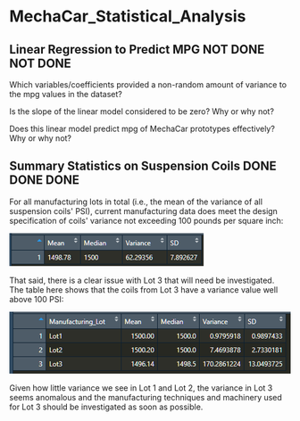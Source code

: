 # MechaCar_Statistical_Analysis
## Linear Regression to Predict MPG NOT DONE NOT DONE

Which variables/coefficients provided a non-random amount of variance to the mpg values in the dataset?

Is the slope of the linear model considered to be zero? Why or why not?

Does this linear model predict mpg of MechaCar prototypes effectively? Why or why not?


## Summary Statistics on Suspension Coils DONE DONE DONE 

For all manufacturing lots in total (i.e., the mean of the variance of all suspension coils' PSI), current manufacturing data does meet the design specification of coils' variance not exceeding 100 pounds per square inch:

![TotalSummary](https://github.com/Tozerh/MechaCar_Statistical_Analysis/blob/main/Deliv2%20-%20Total%20Summary%20PSI.PNG)

That said, there is a clear issue with Lot 3 that will need be investigated. The table here shows that the coils from Lot 3 have a variance value well above 100 PSI:

![LotSummary](https://github.com/Tozerh/MechaCar_Statistical_Analysis/blob/main/Deliv2%20-%20Lot%20Summary%20PSI.PNG)

Given how little variance we see in Lot 1 and Lot 2, the variance in Lot 3 seems anomalous and the manufacturing techniques and machinery used for Lot 3 should be investigated as soon as possible. 

